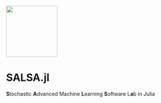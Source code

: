 <img src="http://dl.dropboxusercontent.com/s/ue01x17cs51y9mb/salsa.jpg" width="140"></img>

# SALSA.jl
<b>S</b>tochastic <b>A</b>dvanced Machine <b>L</b>earning <b>S</b>oftware L<b>a</b>b in Julia